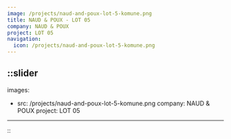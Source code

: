 ```yaml
---
image: /projects/naud-and-poux-lot-5-komune.png
title: NAUD & POUX - LOT 05
company: NAUD & POUX
project: LOT 05
navigation:
  icon: /projects/naud-and-poux-lot-5-komune.png
---
```


::slider
---
images:
  - src: /projects/naud-and-poux-lot-5-komune.png
    company: NAUD & POUX
    project: LOT 05
---
::
